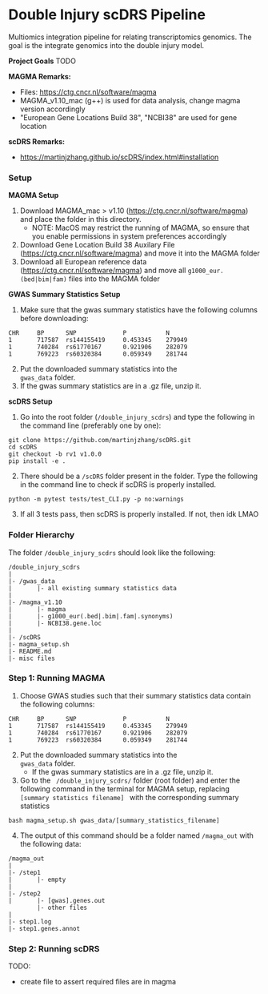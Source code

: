 # Double Injury scDRS Pipeline

Multiomics integration pipeline for relating transcriptomics genomics. The goal is the integrate genomics into the double injury model.

**Project Goals**
TODO

**MAGMA Remarks:**
- Files: https://ctg.cncr.nl/software/magma
- MAGMA_v1.10_mac (g++) is used for data analysis, change magma version accordingly
- "European Gene Locations Build 38", "NCBI38" are used for gene location

**scDRS Remarks:**
- https://martinjzhang.github.io/scDRS/index.html#installation


### Setup
**MAGMA Setup**
1) Download MAGMA_mac > v1.10 (https://ctg.cncr.nl/software/magma) and place the folder in this directory.
    - NOTE: MacOS may restrict the running of MAGMA, so ensure that you enable permissions in system preferences accordingly
2) Download Gene Location Build 38 Auxilary File (https://ctg.cncr.nl/software/magma) and move it into the MAGMA folder
3) Download all European reference data (https://ctg.cncr.nl/software/magma) and move all <code>g1000_eur.(bed|bim|fam)</code> files into the MAGMA folder

**GWAS Summary Statistics Setup**
1) Make sure that the gwas summary statistics have the following columns before downloading:
```
CHR     BP      SNP             P           N
1       717587  rs144155419     0.453345    279949
1       740284  rs61770167      0.921906    282079
1       769223  rs60320384      0.059349    281744
```
2) Put the downloaded summary statistics into the <code> gwas_data</code> folder.
3) If the gwas summary statistics are in a .gz file, unzip it.

**scDRS Setup**
1) Go into the root folder (<code>/double_injury_scdrs</code>) and type the following in the command line (preferably one by one):
```
git clone https://github.com/martinjzhang/scDRS.git
cd scDRS
git checkout -b rv1 v1.0.0
pip install -e .
```
2) There should be a <code>/scDRS</code> folder present in the folder. Type the following in the command line to check if scDRS is properly installed.
```
python -m pytest tests/test_CLI.py -p no:warnings
```
3) If all 3 tests pass, then scDRS is properly installed. If not, then idk LMAO


### Folder Hierarchy
The folder <code>/double_injury_scdrs</code> should look like the following:
```
/double_injury_scdrs
|
|- /gwas_data
|       |- all existing summary statistics data
|
|- /magma_v1.10
|       |- magma
|       |- g1000_eur(.bed|.bim|.fam|.synonyms)
|       |- NCBI38.gene.loc
|
|- /scDRS
|- magma_setup.sh
|- README.md
|- misc files
```

### Step 1: Running MAGMA

1) Choose GWAS studies such that their summary statistics data contain the following columns:
```
CHR     BP      SNP             P           N
1       717587  rs144155419     0.453345    279949
1       740284  rs61770167      0.921906    282079
1       769223  rs60320384      0.059349    281744
```
2) Put the downloaded summary statistics into the <code> gwas_data</code> folder.
    - If the gwas summary statistics are in a .gz file, unzip it.
2) Go to the <code> /double_injury_scdrs/</code> folder (root folder) and enter the following command in the terminal for MAGMA setup, replacing <code> [summary statistics filename] </code> with the corresponding summary statistics
```
bash magma_setup.sh gwas_data/[summary_statistics_filename]
```
4) The output of this command should be a folder named <code>/magma_out</code> with the following data:
```
/magma_out
|
|- /step1
|       |- empty
|
|- /step2
|       |- [gwas].genes.out
        |- other files
|
|- step1.log
|- step1.genes.annot
```


### Step 2: Running scDRS

TODO:
- create file to assert required files are in magma
